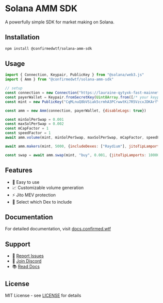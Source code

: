 # Solana AMM SDK

A powerfully simple SDK for market making on Solana.

## Installation

```bash
npm install @confirmedwtf/solana-amm-sdk
```

## Usage

```javascript
import { Connection, Keypair, PublicKey } from "@solana/web3.js"
import { Amm } from "@confirmedwtf/solana-amm-sdk"

// setup
const connection = new Connection("https://lauraine-qytyxk-fast-mainnet.helius-rpc.com/")
const payerWallet = Keypair.fromSecretKey(Uint8Array.from([/* your keypair */]))
const mint = new PublicKey("CqMLnuQ8bVSiak5crmhA3PCrwwtKi7R5VzcxJDKArfYN")

const amm = new Amm(connection, payerWallet, {disableLogs: true})

const minSolPerSwap = 0.001
const maxSolPerSwap = 0.002
const mCapFactor = 1
const speedFactor = 1
await amm.volume(mint, minSolPerSwap, maxSolPerSwap, mCapFactor, speedFactor, {includeDexes: ["Raydium"], jitoTipLamports: 100000})

await amm.makers(mint, 5000, {includeDexes: ["Raydium"], jitoTipLamports: 100000 })

const swap = await amm.swap(mint, "buy", 0.001, {jitoTipLamports: 100000})
```

## Features

- 🚀 Easy to use
- 📈 Customizable volume generation
- ⚡ Jito MEV protection
- 🔧 Select which Dex to include

## Documentation

For detailed documentation, visit [docs.confirmed.wtf](https://docs.confirmed.wtf)

## Support

- 🐛 [Report Issues](https://github.com/confirmedwtf/solana-amm-sdk/issues)
- 💬 [Join Discord](https://discord.gg/confirmedwtf)
- 📚 [Read Docs](https://docs.confirmed.wtf)

## License

MIT License - see [LICENSE](LICENSE) for details